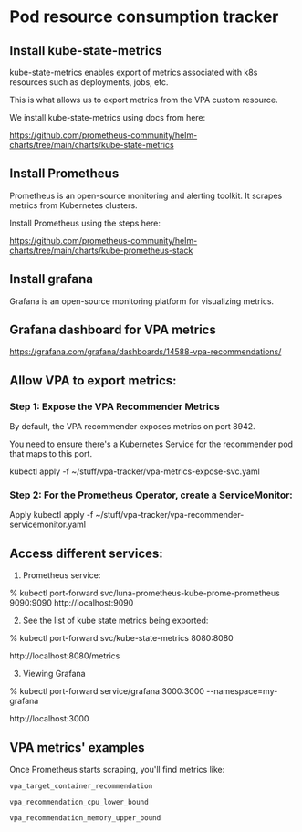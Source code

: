 # Pod resource consumption tracker

## Install kube-state-metrics

kube-state-metrics enables export of metrics associated with k8s resources such as deployments, jobs, etc.

This is what allows us to export metrics from the VPA custom resource.

We install kube-state-metrics using docs from here:

https://github.com/prometheus-community/helm-charts/tree/main/charts/kube-state-metrics


## Install Prometheus

Prometheus is an open-source monitoring and alerting toolkit. It scrapes metrics from Kubernetes clusters.

Install Prometheus using the steps here:

https://github.com/prometheus-community/helm-charts/tree/main/charts/kube-prometheus-stack

## Install grafana

Grafana is an open-source monitoring platform for visualizing metrics.

## Grafana dashboard for VPA metrics

https://grafana.com/grafana/dashboards/14588-vpa-recommendations/



## Allow VPA to export metrics:

### Step 1: Expose the VPA Recommender Metrics

By default, the VPA recommender exposes metrics on port 8942.

You need to ensure there's a Kubernetes Service for the recommender pod that maps to this port.

kubectl apply -f ~/stuff/vpa-tracker/vpa-metrics-expose-svc.yaml


### Step 2: For the Prometheus Operator, create a ServiceMonitor:


Apply
kubectl apply -f ~/stuff/vpa-tracker/vpa-recommender-servicemonitor.yaml


## Access different services:

1. Prometheus service:


% kubectl port-forward svc/luna-prometheus-kube-prome-prometheus 9090:9090
http://localhost:9090


2. See the list of kube state metrics being exported:

% kubectl port-forward svc/kube-state-metrics 8080:8080

http://localhost:8080/metrics

3. Viewing Grafana 


% kubectl port-forward service/grafana 3000:3000 --namespace=my-grafana

http://localhost:3000 


## VPA metrics' examples

Once Prometheus starts scraping, you'll find metrics like:

    vpa_target_container_recommendation

    vpa_recommendation_cpu_lower_bound

    vpa_recommendation_memory_upper_bound



